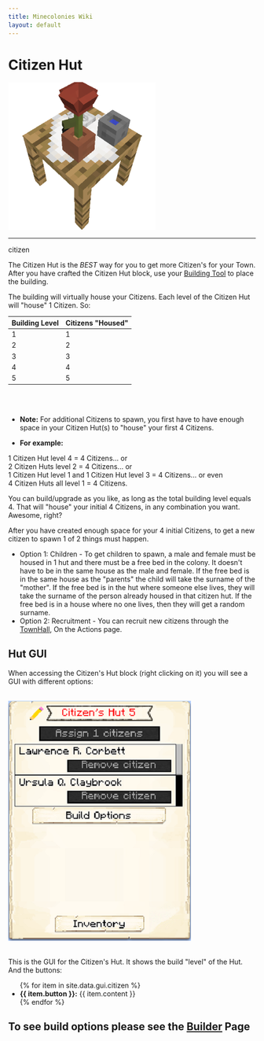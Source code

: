 ```yaml
---
title: Minecolonies Wiki
layout: default
---
```

# Citizen Hut

<div class="infobox box text-center">
    <img src="../../assets/images/buildings/citizenhut_block.png" alt="Citizen Hut" />
    <hr />
    <recipe>citizen</recipe>
</div>

The Citizen Hut is the *BEST* way for you to get more Citizen's for your Town. After you have crafted the Citizen Hut block, use your [Building Tool](../items/buildingtool) to place the building. 

The building will virtually house your Citizens. Each level of the Citizen Hut will "house" 1 Citizen. So: 


| Building Level | Citizens "Housed" |
| ----- | ----- |
| 1 | 1 |
| 2 | 2 |
| 3 | 3 |
| 4 | 4 |
| 5 | 5 |

<br><br>
- **Note:** For additional Citizens to spawn, you first have to have enough space in your Citizen Hut(s) to "house" your first 4 Citizens.

- **For example:** 
<p>1 Citizen Hut level 4 = 4 Citizens... or<br>
2 Citizen Huts level 2 = 4 Citizens... or<br>
1 Citizen Hut level 1 and 1 Citizen Hut level 3 = 4 Citizens... or even<br>
4 Citizen Huts all level 1 = 4 Citizens.</p>

You can build/upgrade as you like, as long as the total building level equals 4. That will "house" your initial 4 Citizens, in any combination you want. Awesome, right?

After you have created enough space for your 4 initial Citizens, to get a new citizen to spawn 1 of 2 things must happen. 
  * Option 1: Children - To get children to spawn, a male and female must be housed in 1 hut and there must be a free bed in the colony. It doesn't have to be in the same house as the male and female. If the free bed is in the same house as the "parents" the child will take the surname of the "mother". If the free bed is in the hut where someone else lives, they will take the surname of the person already housed in that citizen hut. If the free bed is in a house where no one lives, then they will get a random surname. 
  * Option 2: Recruitment - You can recruit new citizens through the [TownHall](../source/buildings/townhall), On the Actions page.  
  

## Hut GUI

When accessing the Citizen's Hut block (right clicking on it) you will see a GUI with different options:

<br>
<div class="row">
  <div class="col-sm-12 col-md">
    <img src="../../assets/images/gui/citizen_gui.png" class="img-fluid mx-auto" alt="Citizen Hut GUI">
  </div>
  <div class="col-sm-12 col-md">
    <br>
    <p> This is the GUI for the Citizen's Hut. It shows the build "level" of the Hut. And the buttons:</p>
   <ul>
      {% for item in site.data.gui.citizen %}
        <li><strong>{{ item.button }}:</strong> {{ item.content }}</li>
      {% endfor %}
    </ul>
  </div>
</div>
  
## **To see build options please see the [Builder](../../source/workers/builder) Page**
